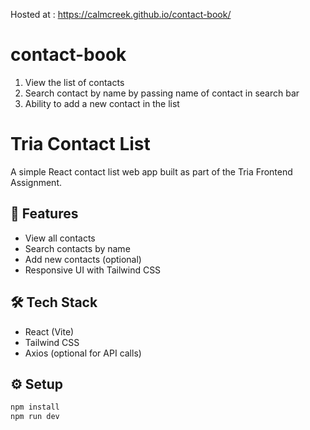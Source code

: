 
Hosted at : https://calmcreek.github.io/contact-book/

# contact-book
1. View the list of contacts 
2. Search contact by name by passing name of contact in search bar 
3. Ability to add a new contact in the list

# Tria Contact List

A simple React contact list web app built as part of the Tria Frontend Assignment.

## 🚀 Features
- View all contacts
- Search contacts by name
- Add new contacts (optional)
- Responsive UI with Tailwind CSS

## 🛠️ Tech Stack
- React (Vite)
- Tailwind CSS
- Axios (optional for API calls)

## ⚙️ Setup
```bash
npm install
npm run dev


